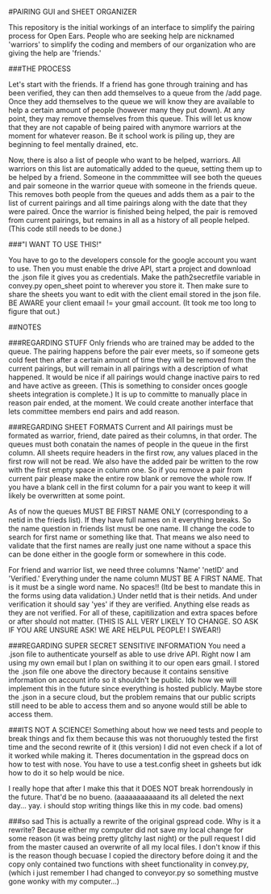 #PAIRING GUI and SHEET ORGANIZER

This repository is the initial workings of an interface to simplify the
pairing process for Open Ears. People who are seeking help are nicknamed
'warriors' to simplify the coding and members of our organization who 
are giving the help are 'friends.'


###THE PROCESS

Let's start with the friends. If a friend has gone through training and
has been verified, they can then add themselves to a 
queue from the /add page. Once they add themselves to the queue we will
know they are available to help a certain amount of people
(however many they put down). At any point, they may remove themselves 
from this queue. This will let us know that they are not capable of being
paired with anymore warriors at the moment for whatever reason. Be it school
work is piling up, they are beginning to feel mentally drained, etc.

Now, there is also a list of people who want to be helped, warriors. All warriors
on this list are automatically added to the queue, setting them up to 
be helped by a friend.
Someone in the commmittee will see both the queues and pair someone in the 
warrior queue with someone in the friends queue. This removes both people from
the queues and adds them as a pair to the list of current pairings and all time
pairings along with the date that they were paired. 
Once the warrior is finished being helped, the pair is removed from
current pairings, but remains in all as a history of all people helped.
(This code still needs to be done.)


###"I WANT TO USE THIS!"

You have to go to the developers console for the google account you want to use.
Then you must enable the drive API, start a project and download the .json file
it gives you as credentials. Make the path2secretfile variable in convey.py
open_sheet point to wherever you store it. Then make sure to share the sheets
you want to edit with the client email stored in the json file.
BE AWARE your client emaail != your gmail account. (It took me too long to
figure that out.)



##NOTES


###REGARDING STUFF
Only friends who are trained may be added to the queue. The pairing happens
before the pair ever meets, so if someone gets cold feet then after a certain
amount of time they will be removed from the current pairings, but will remain
in all pairings with a description of what happened. 
It would be nice if all pairings  would change inactive pairs to red 
and have active as greeen. (This is something to consider onces google 
sheets integration is complete.)
It is up to committe to manually place in reason pair ended, 
at the moment. We could create another interface that lets committee 
members end pairs and add reason.


###REGARDING SHEET FORMATS
Current and All pairings must be formated as warrior, friend, date paired as
their columns, in that order. The 
queues must both conatain the names of people in the queue in the first column.
All sheets require headers in the first row, any values placed in the first
row will not be read. We also have the added pair be written to the row
with the first empty space in column one. So if you remove a pair from current
pair please make the entire row blank or remove the whole row. If you have
a blank cell in the first column for a pair you want to keep it will likely
be overwritten at some point.

As of now the queues MUST BE FIRST NAME ONLY (corresponding to a netid
in the frieds list). If they have full names on it 
everything breaks. So the name question in friends list must be one name. 
Ill change the code to search for first name or something like that. That means
we also need to validate that the first names are really just one name without
a space this can be done either in the google form or somewhere in this code.

For friend and warrior list, we need three columns 'Name' 'netID' and 
'Verified.' Everything under the name column MUST BE A FIRST NAME. That
is it must be a single word name. No spaces!! (Itd be best to mandate this
in the forms using data validation.) Under netId that is their netids. And
under verification it should say 'yes' if they are verified. Anything else
reads as they are not verified. For all of these, capitilization and extra
spaces before or after should not matter.
(THIS IS ALL VERY LIKELY TO CHANGE. SO ASK IF YOU
ARE UNSURE ASK! WE ARE HELPUL PEOPLE! I SWEAR!)



###REGARDING SUPER SECRET SENSITIVE INFORMATION
You need a .json file to authenticate yourself as able to use drive API.
Right now I am using my own email but I plan on swithing it to our 
open ears gmail. I stored the .json file one above the directory because
it contains sensitive information on account info so it shouldn't be public.
Idk how we will implement this in the future since everything is hosted
publicly. Maybe store the .json in a secure cloud, but the problem remains
that our public scripts still need to be able to access them and so anyone
would still be able to access them.


###ITS NOT A SCIENCE!
Something about how we need tests and people to break things and fix them
because this was not thoruoughly tested the first time and the second
rewrite of it (this version) I did not even check if a lot of it worked while
making it. Theres documentation in the gspread docs on how to test with nose.
You have to use a test.config sheet in gsheets but idk how to do it so help
would be nice.


I really hope that after I make this that it DOES NOT break horrendously in the future.
That'd be no bueno. (aaaaaaaaaaand its all deleted the next day... yay.
i should stop writing things like this in my code. bad omens)


###so sad
This is actually a rewrite of the original gspread code. Why is it a rewrite?
Because either my computer did not save my local change for some reason 
(it was being pretty glitchy last night) or the pull request I did from 
the master caused an overwrite of all my local files. I don't know if 
this is the reason though becuase I copied the directory before doing it and 
the copy only contained two functions with sheet functionality in convey.py, 
(which i just remember I had changed to conveyor.py so something mustve gone 
wonky with my computer...)
